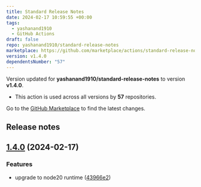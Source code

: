 ```yaml
---
title: Standard Release Notes
date: 2024-02-17 10:59:55 +00:00
tags:
  - yashanand1910
  - GitHub Actions
draft: false
repo: yashanand1910/standard-release-notes
marketplace: https://github.com/marketplace/actions/standard-release-notes
version: v1.4.0
dependentsNumber: "57"
---
```



Version updated for **yashanand1910/standard-release-notes** to version **v1.4.0**.
- This action is used across all versions by **57** repositories.

Go to the [GitHub Marketplace](https://github.com/marketplace/actions/standard-release-notes) to find the latest changes.

## Release notes

## [1.4.0](https://github.com/yashanand1910/standard-release-notes/compare/v1.3.0...v1.4.0) (2024-02-17)


### Features

* upgrade to node20 runtime ([43966e2](https://github.com/yashanand1910/standard-release-notes/commit/43966e203e53c3739cd7ae7f5c246bd125ce5ab4))
